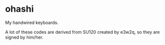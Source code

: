 # ohashi

My handwired keyboards.

A lot of these codes are derived from SU120 created by e3w2q, so they are signed by him/her.

